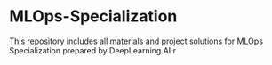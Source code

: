 # MLOps-Specialization
This repository includes all materials and project solutions for MLOps Specialization prepared by DeepLearning.AI.r
